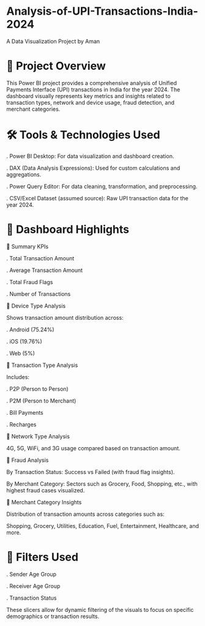 # Analysis-of-UPI-Transactions-India-2024

A Data Visualization Project by Aman 

# 📌 Project Overview
This Power BI project provides a comprehensive analysis of Unified Payments Interface (UPI) transactions in India for the year 2024. The dashboard visually represents key metrics and insights related to transaction types, network and device usage, fraud detection, and merchant categories.

# 🛠️ Tools & Technologies Used
. Power BI Desktop: For data visualization and dashboard creation.

. DAX (Data Analysis Expressions): Used for custom calculations and aggregations.

. Power Query Editor: For data cleaning, transformation, and preprocessing.

. CSV/Excel Dataset (assumed source): Raw UPI transaction data for the year 2024.

# 📂 Dashboard Highlights
🔹 Summary KPIs

. Total Transaction Amount

. Average Transaction Amount

. Total Fraud Flags

. Number of Transactions

🔹 Device Type Analysis

  Shows transaction amount distribution across:

. Android (75.24%)

. iOS (19.76%)

. Web (5%)

🔹 Transaction Type Analysis

Includes:

. P2P (Person to Person)

. P2M (Person to Merchant)

. Bill Payments

. Recharges

🔹 Network Type Analysis

  4G, 5G, WiFi, and 3G usage compared based on transaction amount.

🔹 Fraud Analysis

By Transaction Status: Success vs Failed (with fraud flag insights).

By Merchant Category: Sectors such as Grocery, Food, Shopping, etc., with highest fraud cases visualized.

🔹 Merchant Category Insights

Distribution of transaction amounts across categories such as:

Shopping, Grocery, Utilities, Education, Fuel, Entertainment, Healthcare, and more.

# 🧰 Filters Used

. Sender Age Group

. Receiver Age Group

. Transaction Status

  These slicers allow for dynamic filtering of the visuals to focus on specific demographics or transaction results.



